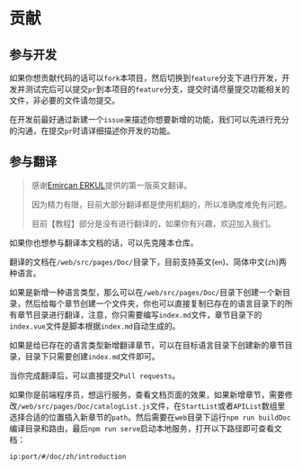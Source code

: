 # 贡献

## 参与开发

如果你想贡献代码的话可以`fork`本项目，然后切换到`feature`分支下进行开发，开发并测试完后可以提交`pr`到本项目的`feature`分支，提交时请尽量提交功能相关的文件，非必要的文件请勿提交。

在开发前最好通过新建一个`issue`来描述你想要新增的功能，我们可以先进行充分的沟通，在提交`pr`时请详细描述你开发的功能。

## 参与翻译

> 感谢[Emircan ERKUL](https://github.com/emircanerkul)提供的第一版英文翻译。
>
>因为精力有限，目前大部分翻译都是使用机翻的，所以准确度难免有问题。
>
>目前【教程】部分是没有进行翻译的，如果你有兴趣，欢迎加入我们。

如果你也想参与翻译本文档的话，可以先克隆本仓库。

翻译的文档在`/web/src/pages/Doc/`目录下，目前支持英文(`en`)、简体中文(`zh`)两种语言。

如果是新增一种语言类型，那么可以在`/web/src/pages/Doc/`目录下创建一个新目录，然后给每个章节创建一个文件夹，你也可以直接复制已存在的语言目录下的所有章节目录进行翻译，注意，你只需要编写`index.md`文件，章节目录下的`index.vue`文件是脚本根据`index.md`自动生成的。

如果是给已存在的语言类型新增翻译章节，可以在目标语言目录下创建新的章节目录，目录下只需要创建`index.md`文件即可。

当你完成翻译后，可以直接提交`Pull requests`。

如果你是前端程序员，想运行服务，查看文档页面的效果，如果新增章节，需要修改`/web/src/pages/Doc/catalogList.js`文件，在`StartList`或者`APIList`数组里选择合适的位置插入新章节的`path`。然后需要在`web`目录下运行`npm run buildDoc`编译目录和路由，最后`npm run serve`启动本地服务，打开以下路径即可查看文档：

`ip:port/#/doc/zh/introduction`


